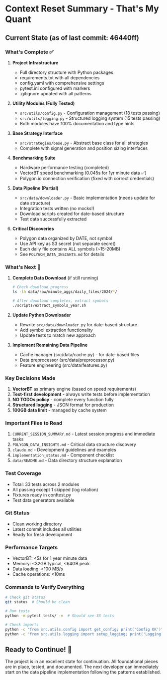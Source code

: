 # Context Reset Summary - That's My Quant

## Current State (as of last commit: 46440ff)

### What's Complete ✅
1. **Project Infrastructure**
   - Full directory structure with Python packages
   - requirements.txt with all dependencies
   - config.yaml with comprehensive settings
   - pytest.ini configured with markers
   - .gitignore updated with all patterns

2. **Utility Modules (Fully Tested)**
   - `src/utils/config.py` - Configuration management (18 tests passing)
   - `src/utils/logging.py` - Structured logging system (15 tests passing)
   - Both modules have 100% documentation and type hints

3. **Base Strategy Interface**
   - `src/strategies/base.py` - Abstract base class for all strategies
   - Complete with signal generation and position sizing interfaces

4. **Benchmarking Suite**
   - Hardware performance testing (completed)
   - VectorBT speed benchmarking (0.045s for 1yr minute data ✅)
   - Polygon.io connection verification (fixed with correct credentials)

5. **Data Pipeline (Partial)**
   - `src/data/downloader.py` - Basic implementation (needs update for date structure)
   - Integration tests written (no mocks!)
   - Download scripts created for date-based structure
   - Test data successfully extracted

6. **Critical Discoveries**
   - Polygon data organized by DATE, not symbol
   - Use API key as S3 secret (not separate secret)
   - Each daily file contains ALL symbols (~15-20MB)
   - See `POLYGON_DATA_INSIGHTS.md` for details

### What's Next 🚀
1. **Complete Data Download** (if still running)
   ```bash
   # Check download progress
   ls -lh data/raw/minute_aggs/daily_files/2024/*/
   
   # After download completes, extract symbols
   ./scripts/extract_symbols_year.sh
   ```

2. **Update Python Downloader**
   - Rewrite `src/data/downloader.py` for date-based structure
   - Add symbol extraction functionality
   - Update tests to match new approach

3. **Implement Remaining Data Pipeline**
   - Cache manager (src/data/cache.py) - for date-based files
   - Data preprocessor (src/data/preprocessor.py)
   - Feature engineering (src/data/features.py)

### Key Decisions Made
1. **VectorBT** as primary engine (based on speed requirements)
2. **Test-first development** - always write tests before implementation
3. **NO TODOs policy** - complete every function fully
4. **Structured logging** - JSON format for production
5. **100GB data limit** - managed by cache system

### Important Files to Read
1. `CURRENT_SESSION_SUMMARY.md` - Latest session progress and immediate tasks
2. `POLYGON_DATA_INSIGHTS.md` - Critical data structure discovery
3. `claude.md` - Development guidelines and examples
4. `implementation_status.md` - Component checklist
5. `data/README.md` - Data directory structure explanation

### Test Coverage
- Total: 33 tests across 2 modules
- All passing except 1 skipped (log rotation)
- Fixtures ready in conftest.py
- Test data generators available

### Git Status
- Clean working directory
- Latest commit includes all utilities
- Ready for fresh development

### Performance Targets
- VectorBT: <5s for 1 year minute data
- Memory: <32GB typical, <64GB peak
- Data loading: >100 MB/s
- Cache operations: <10ms

### Commands to Verify Everything
```bash
# Check git status
git status  # Should be clean

# Run tests
python -m pytest tests/ -v  # Should see 33 tests

# Check imports
python -c "from src.utils.config import get_config; print('Config OK')"
python -c "from src.utils.logging import setup_logging; print('Logging OK')"
```

## Ready to Continue! 🎯

The project is in an excellent state for continuation. All foundational pieces are in place, tested, and documented. The next developer can immediately start on the data pipeline implementation following the patterns established.